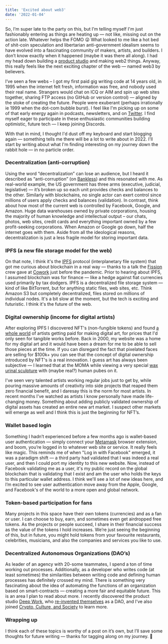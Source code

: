 ```yaml
---
title: 'Excited about web3'
date: '2022-01-04'
---
```


So, I’m super late to the party on this, but I’m telling myself I'm just fashionably entering as things are heating up — not like, missing out on the action late. Whatever helps the FOMO 😜 What looked to me like a hot bed of shit-coin speculation and libertarian anti-government idealism seems to have evolved into a fascinating community of makers, artists, and builders. I don’t know exactly when it happened (maybe it was there all along). I had my head down building a [product studio](https://inputlogic.ca) and making web2 things. Anyway, this really feels like the next exciting chapter of the web — named web3 by believers.

I’ve seen a few webs – I got my first paid gig writing code at 14 years old, in 1995 when the internet felt fresh, information was free, and nobody used their real name. Strangers would chat on ICQ or AIM  and spin up web sites together, sharing FTP access (no GitHub or version control) — aligned by the stoke of creating the future. People were exuberant (perhaps irrationally ie 1999 when the dot-com bubble burst). I feel like I'm picking up on some of that early energy again in podcasts, newsletters, and on [Twitter](https://twitter.com/nerdburn). I find myself eager to participate in these enthusiastic communities building optimistic, future tech — I keep joining Discords. 

With that in mind, I thought I'd dust off my keyboard and start blogging again — something tells me there will be a lot to write about in 2022. I'll start by writing about what I'm finding interesting on my journey down the rabbit hole — in no particle order. 

### Decentralization (anti-corruption)

Using the word “decentralization” can lose an audience, but I heard it described as “anti-corruption” (on  [Bankless](http://podcast.banklesshq.com/)) and this resonated with me. As real-world example, the US government has three arms (executive, judicial, legislative) — it’s broken up so each unit provides checks and balances to the other. Similarly with blockchains, no single actor can exert control since millions of users apply checks and balances (validation). In contrast, think about how most of the current web is controlled by Facebook, Google, and Amazon. Huge data warehouses owned by private corporations, housing the majority of human knowledge and intellectual output – our chats, photos, web sites, credit cards and everything important owned by a few profit-seeking corporations. When Amazon or Google go down, half the internet goes with them. Aside from all the ideological reasons, decentralization is just a less fragile model for storing important data.

### IPFS (a new file storage model for the web)

On that note, I think it's the [IPFS](https://ipfs.io) protocol (interplanetary file system) that got me curious about blockchain in a real way — thanks to a talk the [Fission](https://fission.codes) crew gave at [Cowork](https://inputcowork.com) just before the pandemic. Prior to hearing about IPFS, I assumed blockchain was for finance — like a hedge against fiat currencies used primarily by tax dodgers. IPFS is a decentralized file storage system — kind of like BitTorrent, but for anything static files, web sites, etc. Think Amazon S3 but completely decentralized, files stored on millions of individual nodes. It's a bit slow at the moment, but the tech is exciting and futuristic. I think it's the future of the web. 

### Digital ownership (income for digital artists)

After exploring IPFS I discovered NFT's (non-fungible tokens) and found [a whole world](https://opensea.io) of artists getting paid for making digital art, for prices that I'd only seen for tangible works before. Back in 2000, my website was a home for my digital art and it would have been a dream for me to be able to sell those pieces at the time. If you can disregard the fact that pixelated faces are selling for $100k+ you can see that the concept of digital ownership introduced by NFT's is a real innovation. I guess art has always been subjective — I learned that at the MOMA while viewing a very special [wax urinal sculpture](https://www.sfmoma.org/artwork/98.291/) with (maybe real?) human pubes on it. 

I've seen very talented artists working regular jobs just to get by, while pouring massive amounts of creativity into side projects that reaped them zero financial benefit, and I daresay this is the norm for most artists. In recent months I've watched as artists I know personally have made life-changing money. Something about adding publicly validated ownership of digital assets has created an entire new art market. I suspect other markets will emerge as well and I think this is just the beginning for NFT’s.

### Wallet based login

Something I hadn’t experienced before a few months ago is wallet-based user authentication — simply connect your [Metamask](https://metamask.io) browser extension, and boom, you’re logged in to whatever web site or service. It really feels like magic. This reminds me of when "Log in with Facebook" emerged, it was a paradigm shift — a third party had validated that I was indeed a real user, and then I could port my identity to this new website. Now, instead of Facebook validating me as a user, it's my public record on the global blockchain that is validating that I exist and am the user who holds the keys to this particular wallet address. I think we'll see a lot of new ideas here, and I’m excited to see user authentication move away from the Apple, Google, and Facebook's of the world to a more open and global network. 

### Token-based participation for fans

Many projects in this space have their own tokens (currencies) and as a fan or user. I can choose to buy, earn, and sometimes even get airdropped free tokens. As the projects or people succeed, I share in their financial success as the value of the tokens I hold increases. We’re just seeing the beginning of this, but in future, you might hold tokens from your favourite restaurants, celebrities, musicians, and also the companies and services you like to use.

### Decentralized Autonomous Organizations (DAO’s)

As leader of an agency with 20-some teammates, I spend a ton of time working out processes. Additionally, as a developer who writes code (at least sometimes) the similarities between writing code and defining human processes has definitely crossed my mind. There is something very fascinating about the idea of automating the functions of an organization based on smart-contracts — creating a more fair and equitable future. This is an area I plan to read about more. I recently discovered the product studio [Deep Work](https://deepwork.studio/), who [re-invented themselves](https://medium.com/deep-work-studio/announcing-deep-work-deep-token-45bbabcc88bd) as a DAO, and I’ve also joined [Crypto, Culture, and Society](https://society.mirror.xyz/) to learn more. 

### Wrapping up

I think each of these topics is worthy of a post on it’s own, but I’ll save some thoughts for future writing — thanks for tagging along on my journey. 🙌